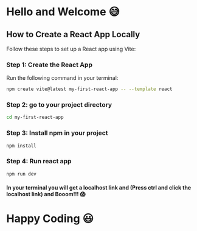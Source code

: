 # Hello and Welcome 😅

## How to Create a React App Locally

Follow these steps to set up a React app using Vite:

### Step 1: Create the React App
Run the following command in your terminal:
```bash
npm create vite@latest my-first-react-app -- --template react
```
### Step 2: go to your project directory
```bash
cd my-first-react-app
```
### Step 3: Install npm in your project
```bash
npm install
```
### Step 4: Run react app
```bash
npm run dev
```
#### In your terminal you will get a localhost link and (Press ctrl and click the localhost link) and Booom!!! 😱

# Happy Coding 😃
